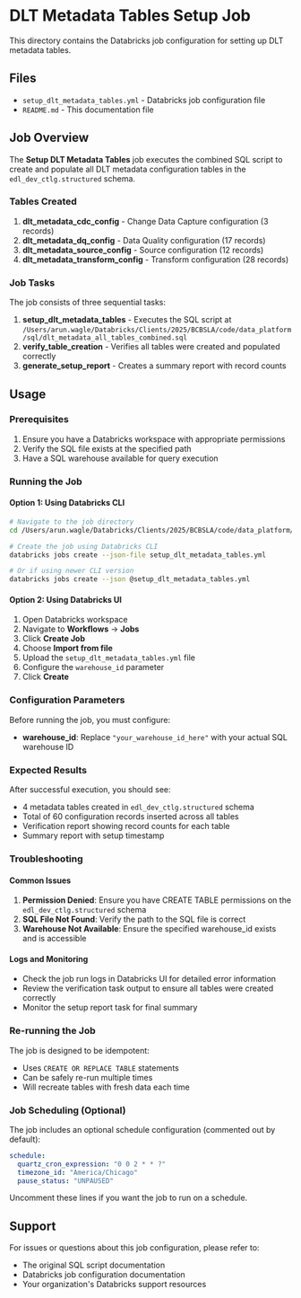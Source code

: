 # DLT Metadata Tables Setup Job

This directory contains the Databricks job configuration for setting up DLT metadata tables.

## Files

- `setup_dlt_metadata_tables.yml` - Databricks job configuration file
- `README.md` - This documentation file

## Job Overview

The **Setup DLT Metadata Tables** job executes the combined SQL script to create and populate all DLT metadata configuration tables in the `edl_dev_ctlg.structured` schema.

### Tables Created

1. **dlt_metadata_cdc_config** - Change Data Capture configuration (3 records)
2. **dlt_metadata_dq_config** - Data Quality configuration (17 records)
3. **dlt_metadata_source_config** - Source configuration (12 records)
4. **dlt_metadata_transform_config** - Transform configuration (28 records)

### Job Tasks

The job consists of three sequential tasks:

1. **setup_dlt_metadata_tables** - Executes the SQL script at `/Users/arun.wagle/Databricks/Clients/2025/BCBSLA/code/data_platform/sql/dlt_metadata_all_tables_combined.sql`
2. **verify_table_creation** - Verifies all tables were created and populated correctly
3. **generate_setup_report** - Creates a summary report with record counts

## Usage

### Prerequisites

1. Ensure you have a Databricks workspace with appropriate permissions
2. Verify the SQL file exists at the specified path
3. Have a SQL warehouse available for query execution

### Running the Job

#### Option 1: Using Databricks CLI

```bash
# Navigate to the job directory
cd /Users/arun.wagle/Databricks/Clients/2025/BCBSLA/code/data_platform/resources/jobs/setup_schemas

# Create the job using Databricks CLI
databricks jobs create --json-file setup_dlt_metadata_tables.yml

# Or if using newer CLI version
databricks jobs create --json @setup_dlt_metadata_tables.yml
```

#### Option 2: Using Databricks UI

1. Open Databricks workspace
2. Navigate to **Workflows** → **Jobs**
3. Click **Create Job**
4. Choose **Import from file**
5. Upload the `setup_dlt_metadata_tables.yml` file
6. Configure the `warehouse_id` parameter
7. Click **Create**

### Configuration Parameters

Before running the job, you must configure:

- **warehouse_id**: Replace `"your_warehouse_id_here"` with your actual SQL warehouse ID

### Expected Results

After successful execution, you should see:

- 4 metadata tables created in `edl_dev_ctlg.structured` schema
- Total of 60 configuration records inserted across all tables
- Verification report showing record counts for each table
- Summary report with setup timestamp

### Troubleshooting

#### Common Issues

1. **Permission Denied**: Ensure you have CREATE TABLE permissions on the `edl_dev_ctlg.structured` schema
2. **SQL File Not Found**: Verify the path to the SQL file is correct
3. **Warehouse Not Available**: Ensure the specified warehouse_id exists and is accessible

#### Logs and Monitoring

- Check the job run logs in Databricks UI for detailed error information
- Review the verification task output to ensure all tables were created correctly
- Monitor the setup report task for final summary

### Re-running the Job

The job is designed to be idempotent:
- Uses `CREATE OR REPLACE TABLE` statements
- Can be safely re-run multiple times
- Will recreate tables with fresh data each time

### Job Scheduling (Optional)

The job includes an optional schedule configuration (commented out by default):

```yaml
schedule:
  quartz_cron_expression: "0 0 2 * * ?"
  timezone_id: "America/Chicago"
  pause_status: "UNPAUSED"
```

Uncomment these lines if you want the job to run on a schedule.

## Support

For issues or questions about this job configuration, please refer to:
- The original SQL script documentation
- Databricks job configuration documentation
- Your organization's Databricks support resources 